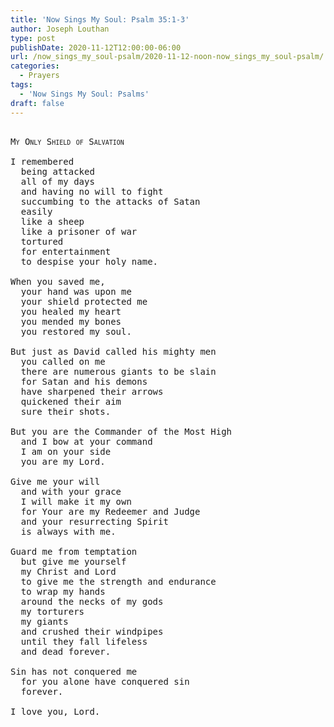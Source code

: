 ```yaml
---
title: 'Now Sings My Soul: Psalm 35:1-3'
author: Joseph Louthan
type: post
publishDate: 2020-11-12T12:00:00-06:00
url: /now_sings_my_soul-psalm/2020-11-12-noon-now_sings_my_soul-psalm/
categories:
  - Prayers
tags:
  - 'Now Sings My Soul: Psalms'
draft: false
---
```

<pre>
<div style="font-variant: small-caps;">
My Only Shield of Salvation
</div>
I remembered
  being attacked
  all of my days
  and having no will to fight
  succumbing to the attacks of Satan
  easily
  like a sheep
  like a prisoner of war
  tortured
  for entertainment
  to despise your holy name.

When you saved me,
  your hand was upon me
  your shield protected me
  you healed my heart
  you mended my bones
  you restored my soul.

But just as David called his mighty men
  you called on me
  there are numerous giants to be slain
  for Satan and his demons
  have sharpened their arrows
  quickened their aim
  sure their shots.

But you are the Commander of the Most High
  and I bow at your command
  I am on your side
  you are my Lord.

Give me your will
  and with your grace
  I will make it my own
  for Your are my Redeemer and Judge
  and your resurrecting Spirit
  is always with me.

Guard me from temptation
  but give me yourself
  my Christ and Lord
  to give me the strength and endurance
  to wrap my hands
  around the necks of my gods
  my torturers
  my giants
  and crushed their windpipes
  until they fall lifeless
  and dead forever.

Sin has not conquered me
  for you alone have conquered sin
  forever.

I love you, Lord.
</pre>
